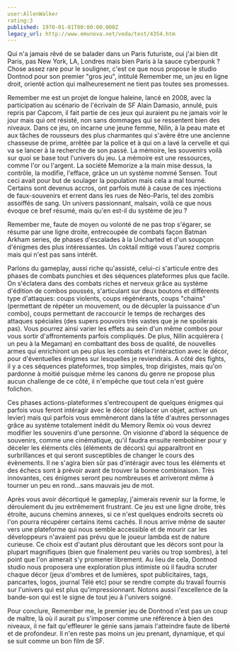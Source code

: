 ```yaml
---
user:AllenWalker
rating:3
published: 1970-01-01T00:00:00.000Z
legacy_url: http://www.emunova.net/veda/test/4354.htm
---
```

Qui n'a jamais rêvé de se balader dans un Paris futuriste, oui j'ai bien dit Paris, pas New York, LA, Londres mais bien Paris à la sauce cyberpunk ? Chose assez rare pour le souligner, c'est ce que nous propose le studio Dontnod pour son premier "gros jeu", intitulé Remember me, un jeu en ligne droit, orienté action qui malheuresement ne tient pas toutes ses promesses.   

  

Remember me est un projet de longue haleine, lancé en 2008, avec la participation au scénario de l'écrivain de SF Alain Damasio, annulé, puis repris par Capcom, il fait partie de ces jeux qui auraient pu ne jamais voir le jour mais qui ont résisté, non sans dommages qui se ressentent bien des niveaux. Dans ce jeu, on incarne une jeune femme, Nilin, à la peau mate et aux tâches de rousseurs des plus charmantes qui s'avère être une ancienne chasseuse de prime, arrêtée par la police et à qui on a lavé la cervelle et qui va se lancer à la recherche de son passé. La mémoire, les souvenirs voilà sur quoi se base tout l'univers du jeu. La mémoire est une ressources, comme l'or ou l'argent. La société Memorize a la main mise dessus, la contrôle, la modifie, l'efface, grâce un un système nommé Sensen. Tout ceci avait pour but de soulager la population mais cela a mal tourné. Certains sont devenus accros, ont parfois muté à cause de ces injections de faux-souvenirs et errent dans les rues de Néo-Paris, tel des zombis assoiffés de sang. Un univers passionnant, malsain, voilà ce que nous évoque ce bref résumé, mais qu'en est-il du système de jeu ?   

  

Remember me, faute de moyen ou volonté de ne pas trop s'égarer, se résume par une ligne droite, entrecoupée de combats façon Batman Arkham series, de phases d'escalades à la Uncharted et d'un soupçon d'énigmes des plus intéressantes. Un coktail mitigé vous l'aurez compris mais qui n'est pas sans intérêt.  

  

Parlons du gameplay, aussi riche qu'assisté, celui-ci s'articule entre des phases de combats punchies et des séquences plateformes plus que facile. On s'éclatera dans des combats riches et nerveux grâce au système d'édition de combos poussés, s'articulant sur deux boutons et différents type d'attaques: coups violents, coups régénérants, coups "chains" (permettant de répéter un mouvement, ou de décupler la puissance d'un combo), coups permettant de raccourcir le temps de recharges des attaques spéciales (des supers pouvoirs très vastes que je ne spoilerais pas). Vous pourrez ainsi varier les effets au sein d'un même combos pour vous sortir d'affrontements parfois compliqués. De plus, Nilin acquièrera ( un peu à la Megaman) en combattant des boss de qualité, de nouvelles armes qui enrichiront un peu plus les combats et l'intéraction avec le décor, pour d'éventuelles énigmes sur lesquelles je reviendrais. A côté des fights, il y a ces séquences plateformes, trop simples, trop dirigistes, mais qu'on pardonne à moitié puisque même les canons du genre ne propose plus aucun challenge de ce côté, il n'empêche que tout cela n'est guère folichon.   

  

Ces phases actions-plateformes s'entrecoupent de quelques énigmes qui parfois vous feront intéragir avec le décor (déplacer un objet, activer un levier) mais qui parfois vous emmèneront dans la tête d'autres personnages grâce au système totalement inédit du Memory Remix où vous devrez modifier les souvenirs d'une personne. On visionne d'abord la séquence de souvenirs, comme une cinématique, qu'il faudra ensuite rembobiner pour y déceler les éléments clés (éléments de décors) qui apparaîtront en surbrillances et qui seront susceptibles de changer le cours des évènements. Il ne s'agira bien sûr pas d'intéragir avec tous les éléments et des échecs sont à prévoir avant de trouver la bonne combinaison. Très innovantes, ces énigmes seront peu nombreuses et arriveront même à tourner un peu en rond...sans mauvais jeu de mot.   

  

Après vous avoir décortiqué le gameplay, j'aimerais revenir sur la forme, le déroulement du jeu extrêmement frustrant. Ce jeu est une ligne droite, très étroite, aucuns chemins annexes, si ce n'est quelques endroits secrets où l'on pourra récupérer certains items cachés. Il nous arrive même de sauter vers une plateforme qui nous semble accessible et de mourir car les développeurs n'avaient pas prévu que le joueur lambda est de nature curieuse. Ce choix est d'autant plus déroutant que les décors sont pour la plupart magnifiques (bien que finalement peu variés ou trop sombres), à tel point que l'on aimerait s'y promener librement. Au lieu de cela, Dontnod studio nous proposera une exploration plus intimiste où il faudra scruter chaque décor (jeux  d'ombres et de lumières, spot publicitaires, tags, pancartes, logos, journal Télé etc) pour se rendre compte du travail fournis sur l'univers qui est plus qu'impressionnant. Notons aussi l'excellence de la bande-son qui est le signe de tout jeu à l'univers soigné.  

  

Pour conclure, Remember me, le premier jeu de Dontnod n'est pas un coup de maître, là où il aurait pu s'imposer comme une référence à bien des niveaux, il ne fait qu'effleurer le génie sans jamais l'atteindre faute de liberté et de profondeur. Il n'en reste pas moins un jeu prenant, dynamique, et qui se suit comme un bon film de SF.